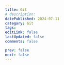 ```yaml
---
title: Git
# description:
datePublished: 2024-07-11
category: Git
tags:
editLink: false
lastUpdated: false
comments: false

prev: false
next: false
---
```


<RouteCatalog :category="$frontmatter.category" />
